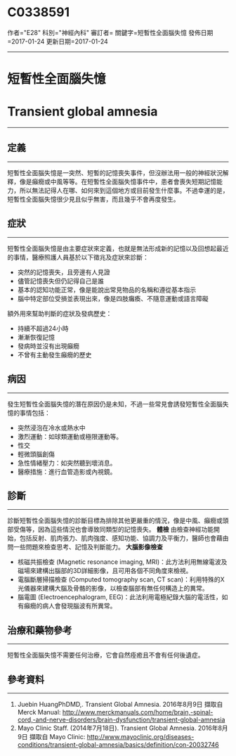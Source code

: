 # C0338591
作者="E28"
科別="神經內科"
審訂者=
關鍵字=短暫性全面腦失憶
發佈日期=2017-01-24
更新日期=2017-01-24

----------
# 短暫性全面腦失憶
# Transient global amnesia
----------
## 定義
----------

短暫性全面腦失憶是一突然、短暫的記憶喪失事件，但沒辦法用一般的神經狀況解釋，像是癲癇或中風等等。在短暫性全面腦失憶事件中，患者會喪失短期記憶能力，所以無法記得人在哪、如何來到這個地方或目前發生什麼事。不過幸運的是，短暫性全面腦失憶很少見且似乎無害，而且幾乎不會再度發生。

## 症狀
----------

短暫性全面腦失憶是由主要症狀來定義，也就是無法形成新的記憶以及回想起最近的事情，醫療照護人員基於以下徵兆及症狀來診斷：

- 突然的記憶喪失，且旁邊有人見證
- 儘管記憶喪失但仍記得自己是誰
- 基本的認知功能正常，像是能說出常見物品的名稱和遵從基本指示
- 腦中特定部位受損並表現出來，像是四肢癱瘓、不隨意運動或語言障礙

額外用來幫助判斷的症狀及發病歷史：

- 持續不超過24小時
- 漸漸恢復記憶
- 發病時並沒有出現癲癇
- 不曾有主動發生癲癇的歷史
## 病因
----------

發生短暫性全面腦失憶的潛在原因仍是未知，不過一些常見會誘發短暫性全面腦失憶的事情包括：

- 突然浸泡在冷水或熱水中
- 激烈運動：如球類運動或極限運動等。
- 性交
- 輕微頭腦創傷
- 急性情緒壓力：如突然聽到壞消息。
- 醫療措施：進行血管造影或內視鏡。
## 診斷
----------

診斷短暫性全面腦失憶的診斷目標為排除其他更嚴重的情況，像是中風、癲癇或頭部受傷等，因為這些情況也會導致同類型的記憶喪失。
**體檢**
由檢查神經功能開始，包括反射、肌肉張力、肌肉強度、感知功能、協調力及平衡力，醫師也會藉由問一些問題來檢查思考、記憶及判斷能力。
**大腦影像檢查**

- 核磁共振檢查 (Magnetic resonance imaging, MRI)：此方法利用無線電波及磁場來建構出腦部的3D詳細影像，且可用各個不同角度來檢視。
- 電腦斷層掃描檢查 (Computed tomography scan, CT scan)：利用特殊的X光儀器來建構大腦及骨骼的影像，以檢查腦部有無任何構造上的異常。
- 腦電圖 (Electroencephalogram, EEG)：此法利用電極紀錄大腦的電活性，如有癲癇的病人會發現腦波有所異常。
## 治療和藥物參考
----------

短暫性全面腦失憶不需要任何治療，它會自然痊癒且不會有任何後遺症。

## 參考資料
----------
1. Juebin HuangPhDMD,. Transient Global Amnesia. 2016年8月9日 擷取自 Merck Manual: 
  http://www.merckmanuals.com/home/brain,-spinal-cord,-and-nerve-disorders/brain-dysfunction/transient-global-amnesia
2. Mayo Clinic Staff. (2014年7月18日). Transient Global Amnesia. 2016年8月9日 擷取自 Mayo Clinic: 
  http://www.mayoclinic.org/diseases-conditions/transient-global-amnesia/basics/definition/con-20032746

